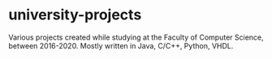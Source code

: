 # university-projects
Various projects created while studying at the Faculty of Computer Science, between 2016-2020.
Mostly written in Java, C/C++, Python, VHDL.
